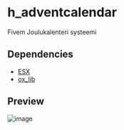 # h_adventcalendar
Fivem Joulukalenteri systeemi

## Dependencies
- [ESX](https://github.com/esx-framework/esx_core)
- [ox_lib](https://github.com/overextended/ox_lib)

## Preview

![image](https://github.com/huehue95/h_adventcalendar/assets/58138952/564cc1d7-4a24-4b75-a981-7fd93a4dc87b)

